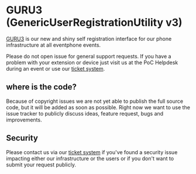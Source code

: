 # GURU3 (GenericUserRegistrationUtility v3)
[GURU3](https://guru3.eventphone.de) is our new and shiny self registration interface for our phone infrastructure at all eventphone events.

Please do not open issue for general support requests. If you have a problem with your extension or device just visit us at the PoC Helpdesk during an event or use our [ticket system](https://guru3.eventphone.de/support/).

## where is the code?

Because of copyright issues we are not yet able to publish the full source code, but it will be added as soon as possible. Right now we want to use the issue tracker to publicly discuss ideas, feature request, bugs and improvements.

## Security
Please contact us via our [ticket system](https://guru3.eventphone.de/support/) if you've found a security issue impacting either our infrastructure or the users or if you don't want to submit your request publicly.